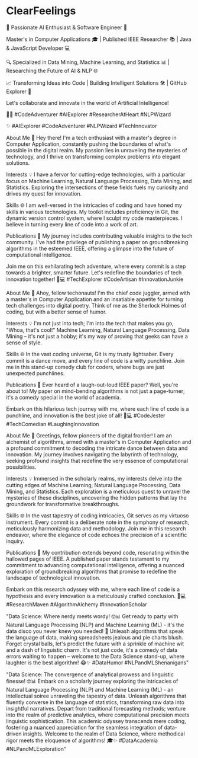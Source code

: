 # ClearFeelings


🚀 Passionate AI Enthusiast & Software Engineer 🤖

Master's in Computer Applications 🎓 | Published IEEE Researcher 📚 | Java & JavaScript Developer 💻

🔍 Specialized in Data Mining, Machine Learning, and Statistics 📊 | Researching the Future of AI & NLP 🌐

📈 Transforming Ideas into Code | Building Intelligent Solutions 🛠️ | GitHub Explorer 🚀

Let's collaborate and innovate in the world of Artificial Intelligence! 

🤝✨ #CodeAdventurer #AIExplorer #ResearcherAtHeart #NLPWizard

✨ #AIExplorer #CodeAdventurer #NLPWizard #TechInnovator



About Me 🚀
Hey there! I'm a tech enthusiast with a master's degree in Computer Application, constantly pushing the boundaries of what's possible in the digital realm. My passion lies in unraveling the mysteries of technology, and I thrive on transforming complex problems into elegant solutions.

Interests 💡
I have a fervor for cutting-edge technologies, with a particular focus on Machine Learning, Natural Language Processing, Data Mining, and Statistics. Exploring the intersections of these fields fuels my curiosity and drives my quest for innovation.

Skills 🌐
I am well-versed in the intricacies of coding and have honed my skills in various technologies. My toolkit includes proficiency in Git, the dynamic version control system, where I sculpt my code masterpieces. I believe in turning every line of code into a work of art.

Publications 📝
My journey includes contributing valuable insights to the tech community. I've had the privilege of publishing a paper on groundbreaking algorithms in the esteemed IEEE, offering a glimpse into the future of computational intelligence.

Join me on this exhilarating tech adventure, where every commit is a step towards a brighter, smarter future. Let's redefine the boundaries of tech innovation together! 🌟💻 #TechExplorer #CodeArtisan #InnovationJunkie











About Me 🚀
Ahoy, fellow techonauts! I'm the chief code juggler, armed with a master's in Computer Application and an insatiable appetite for turning tech challenges into digital poetry. Think of me as the Sherlock Holmes of coding, but with a better sense of humor.

Interests 💡
I'm not just into tech; I'm into the tech that makes you go, "Whoa, that's cool!" Machine Learning, Natural Language Processing, Data Mining – it's not just a hobby; it's my way of proving that geeks can have a sense of style.

Skills 🌐
In the vast coding universe, Git is my trusty lightsaber. Every commit is a dance move, and every line of code is a witty punchline. Join me in this stand-up comedy club for coders, where bugs are just unexpected punchlines.

Publications 📝
Ever heard of a laugh-out-loud IEEE paper? Well, you're about to! My paper on mind-bending algorithms is not just a page-turner; it's a comedy special in the world of academia.

Embark on this hilarious tech journey with me, where each line of code is a punchline, and innovation is the best joke of all! 🌟💻 #CodeJester #TechComedian #LaughingInnovation





About Me 🚀
Greetings, fellow pioneers of the digital frontier! I am an alchemist of algorithms, armed with a master's in Computer Application and a profound commitment to decoding the intricate dance between data and innovation. My journey involves navigating the labyrinth of technology, seeking profound insights that redefine the very essence of computational possibilities.

Interests 💡
Immersed in the scholarly realms, my interests delve into the cutting edges of Machine Learning, Natural Language Processing, Data Mining, and Statistics. Each exploration is a meticulous quest to unravel the mysteries of these disciplines, uncovering the hidden patterns that lay the groundwork for transformative breakthroughs.

Skills 🌐
In the vast tapestry of coding intricacies, Git serves as my virtuoso instrument. Every commit is a deliberate note in the symphony of research, meticulously harmonizing data and methodology. Join me in this research endeavor, where the elegance of code echoes the precision of a scientific inquiry.

Publications 📝
My contribution extends beyond code, resonating within the hallowed pages of IEEE. A published paper stands testament to my commitment to advancing computational intelligence, offering a nuanced exploration of groundbreaking algorithms that promise to redefine the landscape of technological innovation.

Embark on this research odyssey with me, where each line of code is a hypothesis and every innovation is a meticulously crafted conclusion. 🌟💻 #ResearchMaven #AlgorithmAlchemy #InnovationScholar




"Data Science: Where nerdy meets wordy! 🤓📊 Get ready to party with Natural Language Processing (NLP) and Machine Learning (ML) - it's the data disco you never knew you needed! 🎉 Unleash algorithms that speak the language of data, making spreadsheets jealous and pie charts blush. Forget crystal balls, let's predict the future with a sprinkle of machine wit and a dash of linguistic charm. It's not just code, it's a comedy of data errors waiting to happen – welcome to the Data Science stand-up, where laughter is the best algorithm! 😂✨ #DataHumor #NLPandMLShenanigans"




"Data Science: The convergence of analytical prowess and linguistic finesse! 🤓📊 Embark on a scholarly journey exploring the intricacies of Natural Language Processing (NLP) and Machine Learning (ML) - an intellectual soiree unraveling the tapestry of data. Unleash algorithms that fluently converse in the language of statistics, transforming raw data into insightful narratives. Depart from traditional forecasting methods; venture into the realm of predictive analytics, where computational precision meets linguistic sophistication. This academic odyssey transcends mere coding, fostering a nuanced appreciation for the seamless integration of data-driven insights. Welcome to the realm of Data Science, where methodical rigor meets the eloquence of algorithms! 🎓✨ #DataAcademia #NLPandMLExploration"









